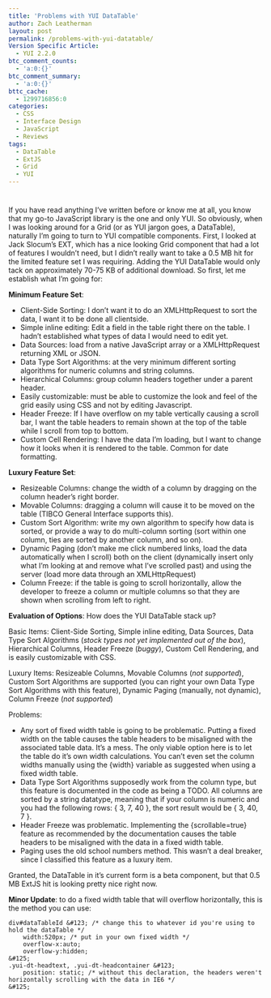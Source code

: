 ```yaml
---
title: 'Problems with YUI DataTable'
author: Zach Leatherman
layout: post
permalink: /problems-with-yui-datatable/
Version Specific Article:
  - YUI 2.2.0
btc_comment_counts:
  - 'a:0:{}'
btc_comment_summary:
  - 'a:0:{}'
bttc_cache:
  - 1299716856:0
categories:
  - CSS
  - Interface Design
  - JavaScript
  - Reviews
tags:
  - DataTable
  - ExtJS
  - Grid
  - YUI
---
```

# 

If you have read anything I’ve written before or know me at all, you know that my go-to JavaScript library is the one and only YUI. So obviously, when I was looking around for a Grid (or as YUI jargon goes, a DataTable), naturally I’m going to turn to YUI compatible components. First, I looked at Jack Slocum’s EXT, which has a nice looking Grid component that had a lot of features I wouldn’t need, but I didn’t really want to take a 0.5 MB hit for the limited feature set I was requiring. Adding the YUI DataTable would only tack on approximately 70-75 KB of additional download. So first, let me establish what I’m going for:

**Minimum Feature Set**:

*   Client-Side Sorting: I don’t want it to do an XMLHttpRequest to sort the data, I want it to be done all clientside.
*   Simple inline editing: Edit a field in the table right there on the table. I hadn’t established what types of data I would need to edit yet.
*   Data Sources: load from a native JavaScript array or a XMLHttpRequest returning XML or JSON.
*   Data Type Sort Algorithms: at the very minimum different sorting algorithms for numeric columns and string columns.
*   Hierarchical Columns: group column headers together under a parent header.
*   Easily customizable: must be able to customize the look and feel of the grid easily using CSS and not by editing Javascript.
*   Header Freeze: If I have overflow on my table vertically causing a scroll bar, I want the table headers to remain shown at the top of the table while I scroll from top to bottom.
*   Custom Cell Rendering: I have the data I’m loading, but I want to change how it looks when it is rendered to the table. Common for date formatting.

**Luxury Feature Set**:

*   Resizeable Columns: change the width of a column by dragging on the column header’s right border.
*   Movable Columns: dragging a column will cause it to be moved on the table (TIBCO General Interface supports this).
*   Custom Sort Algorithm: write my own algorithm to specify how data is sorted, or provide a way to do multi-column sorting (sort within one column, ties are sorted by another column, and so on).
*   Dynamic Paging (don’t make me click numbered links, load the data automatically when I scroll) both on the client (dynamically insert only what I’m looking at and remove what I’ve scrolled past) and using the server (load more data through an XMLHttpRequest)
*   Column Freeze: if the table is going to scroll horizontally, allow the developer to freeze a column or multiple columns so that they are shown when scrolling from left to right.

**Evaluation of Options**: How does the YUI DataTable stack up?

Basic Items: Client-Side Sorting, Simple inline editing, Data Sources, Data Type Sort Algorithms (*stock types not yet implemented out of the box*), Hierarchical Columns, Header Freeze (*buggy*), Custom Cell Rendering, and is easily customizable with CSS.

Luxury Items: Resizeable Columns, Movable Columns (*not supported*), Custom Sort Algorithms are supported (you can right your own Data Type Sort Algorithms with this feature), Dynamic Paging (manually, not dynamic), Column Freeze (*not supported*)

Problems:

*   Any sort of fixed width table is going to be problematic. Putting a fixed width on the table causes the table headers to be misaligned with the associated table data. It’s a mess. The only viable option here is to let the table do it’s own width calculations. You can’t even set the column widths manually using the {width} variable as suggested when using a fixed width table.
*   Data Type Sort Algorithms supposedly work from the column type, but this feature is documented in the code as being a TODO. All columns are sorted by a string datatype, meaning that if your column is numeric and you had the following rows: { 3, 7, 40 }, the sort result would be { 3, 40, 7 }.
*   Header Freeze was problematic. Implementing the {scrollable=true} feature as recommended by the documentation causes the table headers to be misaligned with the data in a fixed width table.
*   Paging uses the old school numbers method. This wasn’t a deal breaker, since I classified this feature as a luxury item.

Granted, the DataTable in it’s current form is a beta component, but that 0.5 MB ExtJS hit is looking pretty nice right now.

**Minor Update**: to do a fixed width table that will overflow horizontally, this is the method you can use:

    div#dataTableId &#123; /* change this to whatever id you're using to hold the dataTable */
    	width:520px; /* put in your own fixed width */
    	overflow-x:auto;
    	overflow-y:hidden;
    &#125;
    .yui-dt-headtext, .yui-dt-headcontainer &#123;
    	position: static; /* without this declaration, the headers weren't horizontally scrolling with the data in IE6 */
    &#125;